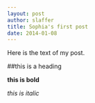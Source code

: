 ```yaml
---
layout: post
author: slaffer
title: Sophia's first post
date: 2014-01-08
---
```


Here is the text of my post.

##this is a heading

**this is bold**

*this is italic*

